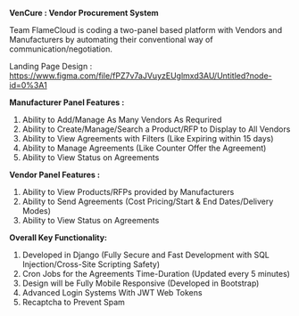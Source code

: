 **VenCure : Vendor Procurement System**

Team FlameCloud is coding a two-panel based platform with Vendors and Manufacturers
by automating their conventional way of communication/negotiation.

Landing Page Design : https://www.figma.com/file/fPZ7v7aJVuyzEUglmxd3AU/Untitled?node-id=0%3A1

**Manufacturer Panel Features :**

1. Ability to Add/Manage As Many Vendors As Requrired
2. Ability to Create/Manage/Search a Product/RFP to Display to All Vendors
3. Ability to View Agreements with Filters (Like Expiring within 15 days)
4. Ability to Manage Agreements (Like Counter Offer the Agreement)
5. Ability to View Status on Agreements

**Vendor Panel Features :**

1. Ability to View Products/RFPs provided by Manufacturers
2. Ability to Send Agreements (Cost Pricing/Start & End Dates/Delivery Modes)
3. Ability to View Status on Agreements

**Overall Key Functionality:**

1. Developed in Django (Fully Secure and Fast Development with SQL Injection/Cross-Site Scripting Safety)
2. Cron Jobs for the Agreements Time-Duration (Updated every 5 minutes)
3. Design will be Fully Mobile Responsive (Developed in Bootstrap)
4. Advanced Login Systems With JWT Web Tokens
5. Recaptcha to Prevent Spam
